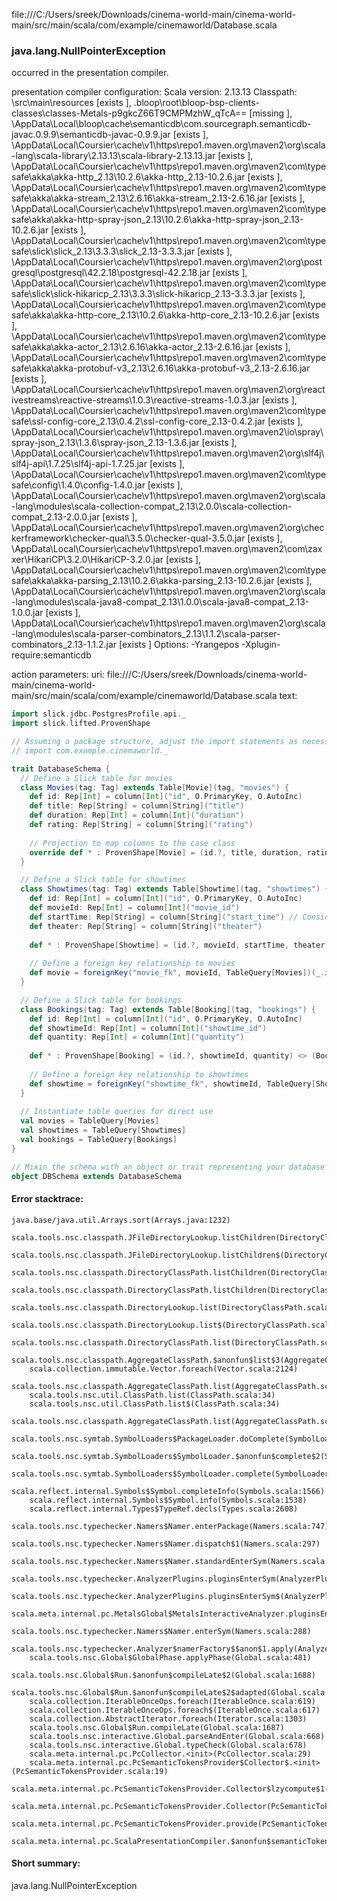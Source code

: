 file:///C:/Users/sreek/Downloads/cinema-world-main/cinema-world-main/src/main/scala/com/example/cinemaworld/Database.scala
### java.lang.NullPointerException

occurred in the presentation compiler.

presentation compiler configuration:
Scala version: 2.13.13
Classpath:
<WORKSPACE>\src\main\resources [exists ], <WORKSPACE>\.bloop\root\bloop-bsp-clients-classes\classes-Metals-p9gkcZ66T9CMPMzhW_qTcA== [missing ], <HOME>\AppData\Local\bloop\cache\semanticdb\com.sourcegraph.semanticdb-javac.0.9.9\semanticdb-javac-0.9.9.jar [exists ], <HOME>\AppData\Local\Coursier\cache\v1\https\repo1.maven.org\maven2\org\scala-lang\scala-library\2.13.13\scala-library-2.13.13.jar [exists ], <HOME>\AppData\Local\Coursier\cache\v1\https\repo1.maven.org\maven2\com\typesafe\akka\akka-http_2.13\10.2.6\akka-http_2.13-10.2.6.jar [exists ], <HOME>\AppData\Local\Coursier\cache\v1\https\repo1.maven.org\maven2\com\typesafe\akka\akka-stream_2.13\2.6.16\akka-stream_2.13-2.6.16.jar [exists ], <HOME>\AppData\Local\Coursier\cache\v1\https\repo1.maven.org\maven2\com\typesafe\akka\akka-http-spray-json_2.13\10.2.6\akka-http-spray-json_2.13-10.2.6.jar [exists ], <HOME>\AppData\Local\Coursier\cache\v1\https\repo1.maven.org\maven2\com\typesafe\slick\slick_2.13\3.3.3\slick_2.13-3.3.3.jar [exists ], <HOME>\AppData\Local\Coursier\cache\v1\https\repo1.maven.org\maven2\org\postgresql\postgresql\42.2.18\postgresql-42.2.18.jar [exists ], <HOME>\AppData\Local\Coursier\cache\v1\https\repo1.maven.org\maven2\com\typesafe\slick\slick-hikaricp_2.13\3.3.3\slick-hikaricp_2.13-3.3.3.jar [exists ], <HOME>\AppData\Local\Coursier\cache\v1\https\repo1.maven.org\maven2\com\typesafe\akka\akka-http-core_2.13\10.2.6\akka-http-core_2.13-10.2.6.jar [exists ], <HOME>\AppData\Local\Coursier\cache\v1\https\repo1.maven.org\maven2\com\typesafe\akka\akka-actor_2.13\2.6.16\akka-actor_2.13-2.6.16.jar [exists ], <HOME>\AppData\Local\Coursier\cache\v1\https\repo1.maven.org\maven2\com\typesafe\akka\akka-protobuf-v3_2.13\2.6.16\akka-protobuf-v3_2.13-2.6.16.jar [exists ], <HOME>\AppData\Local\Coursier\cache\v1\https\repo1.maven.org\maven2\org\reactivestreams\reactive-streams\1.0.3\reactive-streams-1.0.3.jar [exists ], <HOME>\AppData\Local\Coursier\cache\v1\https\repo1.maven.org\maven2\com\typesafe\ssl-config-core_2.13\0.4.2\ssl-config-core_2.13-0.4.2.jar [exists ], <HOME>\AppData\Local\Coursier\cache\v1\https\repo1.maven.org\maven2\io\spray\spray-json_2.13\1.3.6\spray-json_2.13-1.3.6.jar [exists ], <HOME>\AppData\Local\Coursier\cache\v1\https\repo1.maven.org\maven2\org\slf4j\slf4j-api\1.7.25\slf4j-api-1.7.25.jar [exists ], <HOME>\AppData\Local\Coursier\cache\v1\https\repo1.maven.org\maven2\com\typesafe\config\1.4.0\config-1.4.0.jar [exists ], <HOME>\AppData\Local\Coursier\cache\v1\https\repo1.maven.org\maven2\org\scala-lang\modules\scala-collection-compat_2.13\2.0.0\scala-collection-compat_2.13-2.0.0.jar [exists ], <HOME>\AppData\Local\Coursier\cache\v1\https\repo1.maven.org\maven2\org\checkerframework\checker-qual\3.5.0\checker-qual-3.5.0.jar [exists ], <HOME>\AppData\Local\Coursier\cache\v1\https\repo1.maven.org\maven2\com\zaxxer\HikariCP\3.2.0\HikariCP-3.2.0.jar [exists ], <HOME>\AppData\Local\Coursier\cache\v1\https\repo1.maven.org\maven2\com\typesafe\akka\akka-parsing_2.13\10.2.6\akka-parsing_2.13-10.2.6.jar [exists ], <HOME>\AppData\Local\Coursier\cache\v1\https\repo1.maven.org\maven2\org\scala-lang\modules\scala-java8-compat_2.13\1.0.0\scala-java8-compat_2.13-1.0.0.jar [exists ], <HOME>\AppData\Local\Coursier\cache\v1\https\repo1.maven.org\maven2\org\scala-lang\modules\scala-parser-combinators_2.13\1.1.2\scala-parser-combinators_2.13-1.1.2.jar [exists ]
Options:
-Yrangepos -Xplugin-require:semanticdb


action parameters:
uri: file:///C:/Users/sreek/Downloads/cinema-world-main/cinema-world-main/src/main/scala/com/example/cinemaworld/Database.scala
text:
```scala
import slick.jdbc.PostgresProfile.api._
import slick.lifted.ProvenShape

// Assuming a package structure, adjust the import statements as necessary
// import com.example.cinemaworld._

trait DatabaseSchema {
  // Define a Slick table for movies
  class Movies(tag: Tag) extends Table[Movie](tag, "movies") {
    def id: Rep[Int] = column[Int]("id", O.PrimaryKey, O.AutoInc)
    def title: Rep[String] = column[String]("title")
    def duration: Rep[Int] = column[Int]("duration")
    def rating: Rep[String] = column[String]("rating")
    
    // Projection to map columns to the case class
    override def * : ProvenShape[Movie] = (id.?, title, duration, rating) <> (Movie.tupled, Movie.unapply)
  }

  // Define a Slick table for showtimes
  class Showtimes(tag: Tag) extends Table[Showtime](tag, "showtimes") {
    def id: Rep[Int] = column[Int]("id", O.PrimaryKey, O.AutoInc)
    def movieId: Rep[Int] = column[Int]("movie_id")
    def startTime: Rep[String] = column[String]("start_time") // Consider changing to Timestamp if needed
    def theater: Rep[String] = column[String]("theater")
    
    def * : ProvenShape[Showtime] = (id.?, movieId, startTime, theater) <> (Showtime.tupled, Showtime.unapply)
    
    // Define a foreign key relationship to movies
    def movie = foreignKey("movie_fk", movieId, TableQuery[Movies])(_.id)
  }

  // Define a Slick table for bookings
  class Bookings(tag: Tag) extends Table[Booking](tag, "bookings") {
    def id: Rep[Int] = column[Int]("id", O.PrimaryKey, O.AutoInc)
    def showtimeId: Rep[Int] = column[Int]("showtime_id")
    def quantity: Rep[Int] = column[Int]("quantity")
    
    def * : ProvenShape[Booking] = (id.?, showtimeId, quantity) <> (Booking.tupled, Booking.unapply)
    
    // Define a foreign key relationship to showtimes
    def showtime = foreignKey("showtime_fk", showtimeId, TableQuery[Showtimes])(_.id)
  }
  
  // Instantiate table queries for direct use
  val movies = TableQuery[Movies]
  val showtimes = TableQuery[Showtimes]
  val bookings = TableQuery[Bookings]
}

// Mixin the schema with an object or trait representing your database
object DBSchema extends DatabaseSchema

```



#### Error stacktrace:

```
java.base/java.util.Arrays.sort(Arrays.java:1232)
	scala.tools.nsc.classpath.JFileDirectoryLookup.listChildren(DirectoryClassPath.scala:125)
	scala.tools.nsc.classpath.JFileDirectoryLookup.listChildren$(DirectoryClassPath.scala:109)
	scala.tools.nsc.classpath.DirectoryClassPath.listChildren(DirectoryClassPath.scala:322)
	scala.tools.nsc.classpath.DirectoryClassPath.listChildren(DirectoryClassPath.scala:322)
	scala.tools.nsc.classpath.DirectoryLookup.list(DirectoryClassPath.scala:90)
	scala.tools.nsc.classpath.DirectoryLookup.list$(DirectoryClassPath.scala:84)
	scala.tools.nsc.classpath.DirectoryClassPath.list(DirectoryClassPath.scala:322)
	scala.tools.nsc.classpath.AggregateClassPath.$anonfun$list$3(AggregateClassPath.scala:106)
	scala.collection.immutable.Vector.foreach(Vector.scala:2124)
	scala.tools.nsc.classpath.AggregateClassPath.list(AggregateClassPath.scala:102)
	scala.tools.nsc.util.ClassPath.list(ClassPath.scala:34)
	scala.tools.nsc.util.ClassPath.list$(ClassPath.scala:34)
	scala.tools.nsc.classpath.AggregateClassPath.list(AggregateClassPath.scala:31)
	scala.tools.nsc.symtab.SymbolLoaders$PackageLoader.doComplete(SymbolLoaders.scala:297)
	scala.tools.nsc.symtab.SymbolLoaders$SymbolLoader.$anonfun$complete$2(SymbolLoaders.scala:249)
	scala.tools.nsc.symtab.SymbolLoaders$SymbolLoader.complete(SymbolLoaders.scala:247)
	scala.reflect.internal.Symbols$Symbol.completeInfo(Symbols.scala:1566)
	scala.reflect.internal.Symbols$Symbol.info(Symbols.scala:1538)
	scala.reflect.internal.Types$TypeRef.decls(Types.scala:2608)
	scala.tools.nsc.typechecker.Namers$Namer.enterPackage(Namers.scala:747)
	scala.tools.nsc.typechecker.Namers$Namer.dispatch$1(Namers.scala:297)
	scala.tools.nsc.typechecker.Namers$Namer.standardEnterSym(Namers.scala:310)
	scala.tools.nsc.typechecker.AnalyzerPlugins.pluginsEnterSym(AnalyzerPlugins.scala:496)
	scala.tools.nsc.typechecker.AnalyzerPlugins.pluginsEnterSym$(AnalyzerPlugins.scala:495)
	scala.meta.internal.pc.MetalsGlobal$MetalsInteractiveAnalyzer.pluginsEnterSym(MetalsGlobal.scala:68)
	scala.tools.nsc.typechecker.Namers$Namer.enterSym(Namers.scala:288)
	scala.tools.nsc.typechecker.Analyzer$namerFactory$$anon$1.apply(Analyzer.scala:50)
	scala.tools.nsc.Global$GlobalPhase.applyPhase(Global.scala:481)
	scala.tools.nsc.Global$Run.$anonfun$compileLate$2(Global.scala:1688)
	scala.tools.nsc.Global$Run.$anonfun$compileLate$2$adapted(Global.scala:1687)
	scala.collection.IterableOnceOps.foreach(IterableOnce.scala:619)
	scala.collection.IterableOnceOps.foreach$(IterableOnce.scala:617)
	scala.collection.AbstractIterator.foreach(Iterator.scala:1303)
	scala.tools.nsc.Global$Run.compileLate(Global.scala:1687)
	scala.tools.nsc.interactive.Global.parseAndEnter(Global.scala:668)
	scala.tools.nsc.interactive.Global.typeCheck(Global.scala:678)
	scala.meta.internal.pc.PcCollector.<init>(PcCollector.scala:29)
	scala.meta.internal.pc.PcSemanticTokensProvider$Collector$.<init>(PcSemanticTokensProvider.scala:19)
	scala.meta.internal.pc.PcSemanticTokensProvider.Collector$lzycompute$1(PcSemanticTokensProvider.scala:19)
	scala.meta.internal.pc.PcSemanticTokensProvider.Collector(PcSemanticTokensProvider.scala:19)
	scala.meta.internal.pc.PcSemanticTokensProvider.provide(PcSemanticTokensProvider.scala:73)
	scala.meta.internal.pc.ScalaPresentationCompiler.$anonfun$semanticTokens$1(ScalaPresentationCompiler.scala:169)
```
#### Short summary: 

java.lang.NullPointerException